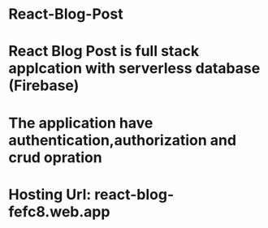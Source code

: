 # React-Blog-Post
# React Blog Post is full stack applcation with serverless database (Firebase)
# The application have authentication,authorization and crud opration
# Hosting Url: react-blog-fefc8.web.app

